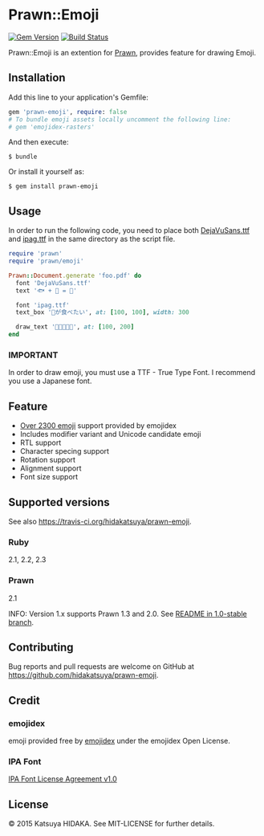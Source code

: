 # Prawn::Emoji

[![Gem Version](https://badge.fury.io/rb/prawn-emoji.svg)](https://badge.fury.io/rb/prawn-emoji)
[![Build Status](https://travis-ci.org/hidakatsuya/prawn-emoji.svg)](https://travis-ci.org/hidakatsuya/prawn-emoji)

Prawn::Emoji is an extention for [Prawn](https://github.com/prawnpdf/prawn), provides feature for drawing Emoji.

## Installation

Add this line to your application's Gemfile:

```ruby
gem 'prawn-emoji', require: false
# To bundle emoji assets locally uncomment the following line:
# gem 'emojidex-rasters'
```

And then execute:

    $ bundle

Or install it yourself as:

    $ gem install prawn-emoji

## Usage

In order to run the following code, you need to place both [DejaVuSans.ttf](http://sourceforge.net/projects/dejavu/) and [ipag.ttf](http://ipafont.ipa.go.jp/old/ipafont/download.html) in the same directory as the script file.

```ruby
require 'prawn'
require 'prawn/emoji'

Prawn::Document.generate 'foo.pdf' do
  font 'DejaVuSans.ttf'
  text '🐟 + 🔪 = 🍣'

  font 'ipag.ttf'
  text_box '🍣が食べたい', at: [100, 100], width: 300

  draw_text '🍣🍣🍣🍣🍣', at: [100, 200]
end
```


### IMPORTANT

In order to draw emoji, you must use a TTF - True Type Font. I recommend you use a Japanese font.

## Feature

  * [Over 2300 emoji](https://www.emojidex.com/users/emoji) support provided by emojidex
  * Includes modifier variant and Unicode candidate emoji
  * RTL support
  * Character specing support
  * Rotation support
  * Alignment support
  * Font size support

## Supported versions

See also https://travis-ci.org/hidakatsuya/prawn-emoji.

### Ruby

2.1, 2.2, 2.3

### Prawn

2.1

INFO: Version 1.x supports Prawn 1.3 and 2.0. See [README in 1.0-stable branch](https://github.com/hidakatsuya/prawn-emoji/blob/1.0-stable/README.md).

## Contributing

Bug reports and pull requests are welcome on GitHub at https://github.com/hidakatsuya/prawn-emoji.

## Credit

### emojidex

emoji provided free by [emojidex](https://www.emojidex.com/) under the emojidex Open License.

### IPA Font

[IPA Font License Agreement v1.0](http://ipafont.ipa.go.jp/ipa_font_license_v1.html)

## License

© 2015 Katsuya HIDAKA. See MIT-LICENSE for further details.
